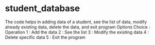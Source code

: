 # student_database
The code helps in adding data of a student, see the list of data, modify already existing data, delete the data, and exit program
Options 
Choice   : Operation
  1      : Add the data
  2      : See the list
  3      : Modify the existing data
  4      : Delete specific data
  5      : Exit the program

